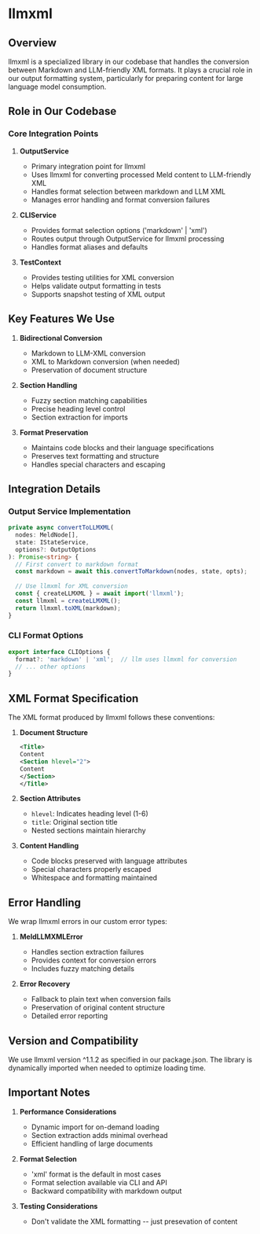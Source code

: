 # llmxml

## Overview
llmxml is a specialized library in our codebase that handles the conversion between Markdown and LLM-friendly XML formats. It plays a crucial role in our output formatting system, particularly for preparing content for large language model consumption.

## Role in Our Codebase

### Core Integration Points

1. **OutputService**
   - Primary integration point for llmxml
   - Uses llmxml for converting processed Meld content to LLM-friendly XML
   - Handles format selection between markdown and LLM XML
   - Manages error handling and format conversion failures

2. **CLIService**
   - Provides format selection options ('markdown' | 'xml')
   - Routes output through OutputService for llmxml processing
   - Handles format aliases and defaults

3. **TestContext**
   - Provides testing utilities for XML conversion
   - Helps validate output formatting in tests
   - Supports snapshot testing of XML output

## Key Features We Use

1. **Bidirectional Conversion**
   - Markdown to LLM-XML conversion
   - XML to Markdown conversion (when needed)
   - Preservation of document structure

2. **Section Handling**
   - Fuzzy section matching capabilities
   - Precise heading level control
   - Section extraction for imports

3. **Format Preservation**
   - Maintains code blocks and their language specifications
   - Preserves text formatting and structure
   - Handles special characters and escaping

## Integration Details

### Output Service Implementation
```typescript
private async convertToLLMXML(
  nodes: MeldNode[],
  state: IStateService,
  options?: OutputOptions
): Promise<string> {
  // First convert to markdown format
  const markdown = await this.convertToMarkdown(nodes, state, opts);
  
  // Use llmxml for XML conversion
  const { createLLMXML } = await import('llmxml');
  const llmxml = createLLMXML();
  return llmxml.toXML(markdown);
}
```

### CLI Format Options
```typescript
export interface CLIOptions {
  format?: 'markdown' | 'xml';  // llm uses llmxml for conversion
  // ... other options
}
```

## XML Format Specification

The XML format produced by llmxml follows these conventions:

1. **Document Structure**
   ```xml
   <Title>
   Content
   <Section hlevel="2">
   Content
   </Section>
   </Title>
   ```

2. **Section Attributes**
   - `hlevel`: Indicates heading level (1-6)
   - `title`: Original section title
   - Nested sections maintain hierarchy

3. **Content Handling**
   - Code blocks preserved with language attributes
   - Special characters properly escaped
   - Whitespace and formatting maintained

## Error Handling

We wrap llmxml errors in our custom error types:

1. **MeldLLMXMLError**
   - Handles section extraction failures
   - Provides context for conversion errors
   - Includes fuzzy matching details

2. **Error Recovery**
   - Fallback to plain text when conversion fails
   - Preservation of original content structure
   - Detailed error reporting

## Version and Compatibility

We use llmxml version ^1.1.2 as specified in our package.json. The library is dynamically imported when needed to optimize loading time.

## Important Notes

1. **Performance Considerations**
   - Dynamic import for on-demand loading
   - Section extraction adds minimal overhead
   - Efficient handling of large documents

2. **Format Selection**
   - 'xml' format is the default in most cases
   - Format selection available via CLI and API
   - Backward compatibility with markdown output

3. **Testing Considerations**
   - Don't validate the XML formatting -- just presevation of content

